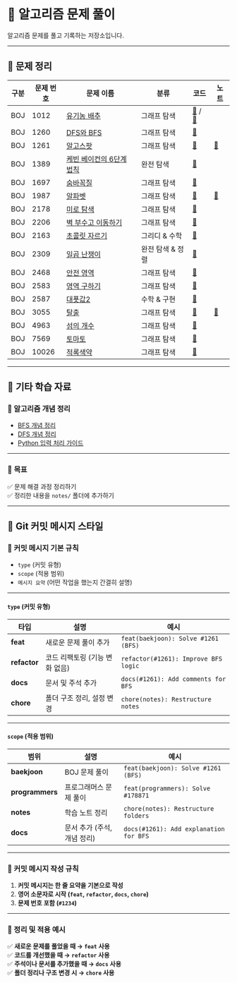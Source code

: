# 📘 알고리즘 문제 풀이

알고리즘 문제를 풀고 기록하는 저장소입니다.  

---

## 🚀 문제 정리
| 구분 | 문제 번호 | 문제 이름 | 분류 | 코드 | 노트 |
|--------|---------|----------|------|------------|------------|
| BOJ | 1012 | [유기농 배추](https://www.acmicpc.net/problem/1012) | 그래프 탐색 | [📂](problems/baekjoon/1012_bfs.py) / [📂](problems/baekjoon/1012_dfs.py) |  |
| BOJ | 1260 | [DFS와 BFS](https://www.acmicpc.net/problem/1260) | 그래프 탐색 | [📂](problems/baekjoon/1260.py) | |
| BOJ | 1261 | [알고스팟](https://www.acmicpc.net/problem/1261) | 그래프 탐색 | [📂](problems/baekjoon/1261.py) | [📄](notes/baekjoon/1261.md) |
| BOJ | 1389 | [케빈 베이컨의 6단계 법칙](https://www.acmicpc.net/problem/1389) | 완전 탐색 | [📂](problems/baekjoon/1389.py) |  |
| BOJ | 1697 | [숨바꼭질](https://www.acmicpc.net/problem/1697) | 그래프 탐색 | [📂](problems/baekjoon/1697.py) | |
| BOJ | 1987 | [알파벳](https://www.acmicpc.net/problem/1987) | 그래프 탐색 | [📂](problems/baekjoon/1987.py) | [📄](notes/baekjoon/1987.md) |
| BOJ | 2178 | [미로 탐색](https://www.acmicpc.net/problem/2178) | 그래프 탐색 | [📂](problems/baekjoon/2178.py) |  |
| BOJ | 2206 | [벽 부수고 이동하기](https://www.acmicpc.net/problem/2206) | 그래프 탐색 | [📂](problems/baekjoon/2206.py) |  |
| BOJ | 2163 | [초콜릿 자르기](https://www.acmicpc.net/problem/2163) | 그리디 & 수학 | [📂](problems/baekjoon/2163.py) |  |
| BOJ | 2309 | [일곱 난쟁이](https://www.acmicpc.net/problem/2309) | 완전 탐색 & 정렬 | [📂](problems/baekjoon/2309.cpp) | |
| BOJ | 2468 | [안전 영역](https://www.acmicpc.net/problem/2468) | 그래프 탐색 | [📂](problems/baekjoon/2468.py) | |
| BOJ | 2583 | [영역 구하기](https://www.acmicpc.net/problem/2583) | 그래프 탐색 | [📂](problems/baekjoon/2583.py) | |
| BOJ | 2587 | [대푯값2](https://www.acmicpc.net/problem/2587) | 수학 & 구현 | [📂](problems/baekjoon/2587.cpp) | |
| BOJ | 3055 | [탈출](https://www.acmicpc.net/problem/3055) | 그래프 탐색 | [📂](problems/baekjoon/3055.py) | [📄](notes/baekjoon/3055.md) |
| BOJ | 4963 | [섬의 개수](https://www.acmicpc.net/problem/4963) | 그래프 탐색 | [📂](problems/baekjoon/4963.py) | |
| BOJ | 7569 | [토마토](https://www.acmicpc.net/problem/7569) | 그래프 탐색 | [📂](problems/baekjoon/7569.py) | |
| BOJ | 10026 | [적록색약](https://www.acmicpc.net/problem/10026) | 그래프 탐색 | [📂](problems/baekjoon/10026.py) | |
---


## 📌 기타 학습 자료
### 📖 알고리즘 개념 정리
- [BFS 개념 정리](notes/algorithms/bfs.md)
- [DFS 개념 정리](notes/algorithms/dfs.md)
- [Python 입력 처리 가이드](notes/coding-guides/python-input-guide.md)

---

### 📆 **목표**
✅ 문제 해결 과정 정리하기  
✅ 정리한 내용을 `notes/` 폴더에 추가하기  

---

## 📮 Git 커밋 메시지 스타일

### 📌 커밋 메시지 기본 규칙
- `type` (커밋 유형)
- `scope` (적용 범위)
- `메시지 요약` (어떤 작업을 했는지 간결히 설명)

---

#### `type` (커밋 유형)
| 타입 | 설명 | 예시 |
|------|----------------------------|---------------------------------|
| **feat** | 새로운 문제 풀이 추가 | `feat(baekjoon): Solve #1261 (BFS)` |
| **refactor** | 코드 리팩토링 (기능 변화 없음) | `refactor(#1261): Improve BFS logic` |
| **docs** | 문서 및 주석 추가 | `docs(#1261): Add comments for BFS` |
| **chore** | 폴더 구조 정리, 설정 변경 | `chore(notes): Restructure notes` |

---

#### `scope` (적용 범위)
| 범위 | 설명 | 예시 |
|------|-----------------|----------------------------------|
| **baekjoon** | BOJ 문제 풀이 | `feat(baekjoon): Solve #1261 (BFS)` |
| **programmers** | 프로그래머스 문제 풀이 | `feat(programmers): Solve #178871` |
| **notes** | 학습 노트 정리 | `chore(notes): Restructure folders` |
| **docs** | 문서 추가 (주석, 개념 정리) | `docs(#1261): Add explanation for BFS` |

---

### 📌 커밋 메시지 작성 규칙
1. **커밋 메시지는 한 줄 요약을 기본으로 작성**  
2. **영어 소문자로 시작 (`feat`, `refactor`, `docs`, `chore`)**  
3. **문제 번호 포함 (`#1234`)**  

---

### 📌 정리 및 적용 예시
✅ **새로운 문제를 풀었을 때 → `feat` 사용**  
✅ **코드를 개선했을 때 → `refactor` 사용**  
✅ **주석이나 문서를 추가했을 때 → `docs` 사용**  
✅ **폴더 정리나 구조 변경 시 → `chore` 사용**  